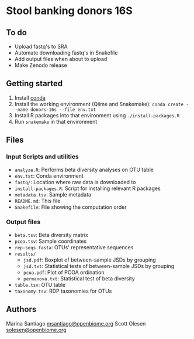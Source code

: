 # Stool banking donors 16S

## To do

- Upload fastq's to SRA
- Automate downloading fastq's in Snakefile
- Add output files when about to upload
- Make Zenodo release

## Getting started

1. Install [conda](https://docs.conda.io/)
2. Install the working environment (Qiime and Snakemake): `conda create --name donors-16s --file env.txt`
3. Install R packages into that environment using `./install-packages.R` 
4. Run `snakemake` in that environment

## Files

### Input Scripts and utilities

- `analyze.R`: Performs beta diversity analyses on OTU table
- `env.txt`: Conda environment
- `fastq/`: Location where raw data is downloaded to
- `install-packages.R`: Script for installing relevant R packages
- `metadata.tsv`: Sample metadata
- `README.md`: This file
- `Snakefile`: File showing the computation order

### Output files

- `beta.tsv`: Beta diversity matrix
- `pcoa.tsv`: Sample coordinates
- `rep-seqs.fasta`: OTUs' representative sequences
- `results/`
    - `jsd.pdf`: Boxplot of between-sample JSDs by grouping
    - `jsd.txt`: Statistical tests of between-sample JSDs by grouping
    - `pcoa.pdf`: Plot of PCOA ordination
    - `permanova.txt`: Statistical test of beta diversity
- `table.tsv`: OTU table
- `taxonomy.tsv`: RDP taxonomies for OTUs

## Authors

Marina Santiago <msantiago@openbiome.org>
Scott Olesen <solesen@openbiome.org>
